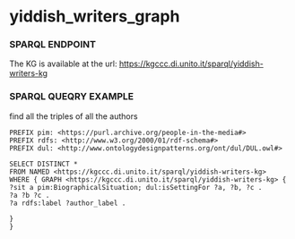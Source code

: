 # yiddish_writers_graph


### SPARQL ENDPOINT
The KG is available at the url: https://kgccc.di.unito.it/sparql/yiddish-writers-kg

### SPARQL QUEQRY EXAMPLE


find all the triples of all the authors

```
PREFIX pim: <https://purl.archive.org/people-in-the-media#>
PREFIX rdfs: <http://www.w3.org/2000/01/rdf-schema#>
PREFIX dul: <http://www.ontologydesignpatterns.org/ont/dul/DUL.owl#>

SELECT DISTINCT *
FROM NAMED <https://kgccc.di.unito.it/sparql/yiddish-writers-kg>
WHERE { GRAPH <https://kgccc.di.unito.it/sparql/yiddish-writers-kg> {
?sit a pim:BiographicalSituation; dul:isSettingFor ?a, ?b, ?c .
?a ?b ?c .
?a rdfs:label ?author_label .

} 
}
```

